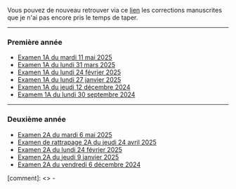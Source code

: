 Vous pouvez de nouveau retrouver via ce [lien](./corrections.md/) les corrections manuscrites que je n'ai pas encore pris le temps de taper.

---

### Première année

- [Examen 1A du mardi 11 mai 2025](./examens/exam-math-S2-2025.05.12.pdf)
- [Examen 1A du lundi 31 mars 2025](./examens/exam-math-S2-2025.03.31.pdf)
- [Examen 1A du lundi 24 février 2025](./examens/exam-math-S1-2025.02.24.pdf)
- [Examen 1A du lundi 27 janvier 2025](./examens/exam-math-S1-2025.01.27.pdf)
- [Examen 1A du jeudi 12 décembre 2024](./examens/exam-math-S1-2024.12.12.pdf)
- [Examem 1A du lundi 30 septembre 2024](./examens/exam-math-S1-2024.09.30.pdf)

---

### Deuxième année

- [Examen 2A du mardi 6 mai 2025](./examens/exam-math-S4-2025.05.06.pdf)
- [Examen de rattrapage 2A du jeudi 24 avril 2025](./examens/exam-math-S4-2025.04.25.pdf)
- [Examen 2A du lundi 24 février 2025](./examens/exam-math-S3-2025.02.24.pdf)
- [Examen 2A du jeudi 9 janvier 2025](./examens/exam-math-S3-2025.01.09.pdf)
- [Examen 2A du vendredi 6 décembre 2024](./examens/exam-math-S3-2024.12.06.pdf)

[comment]: <> - 